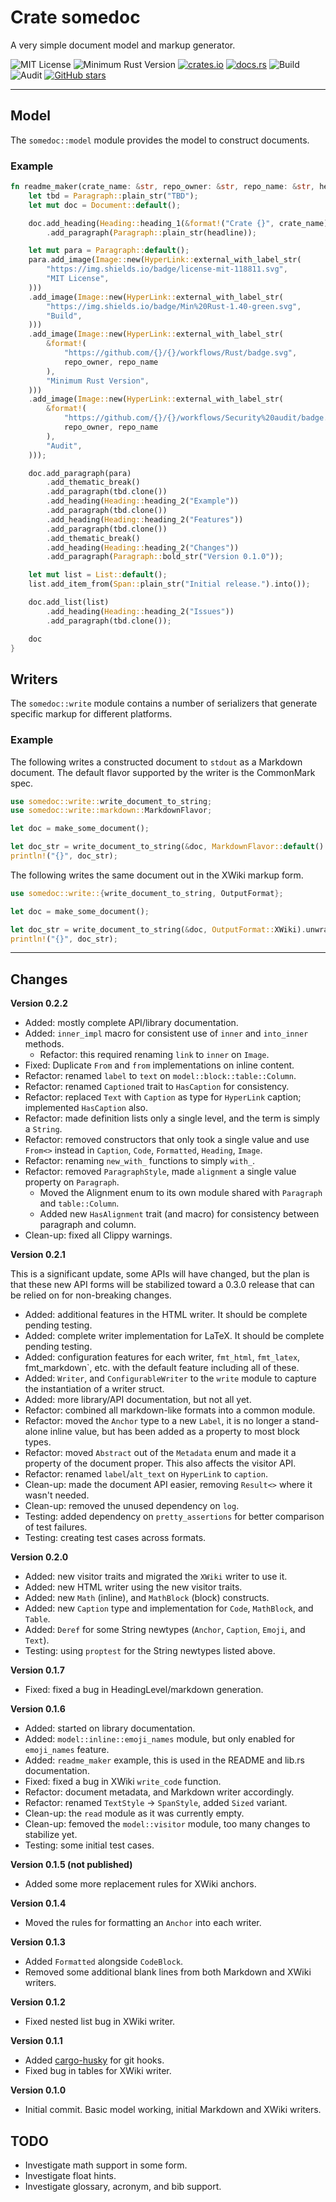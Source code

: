 # Crate somedoc

A very simple document model and markup generator.

![MIT License](https://img.shields.io/badge/license-mit-118811.svg)
![Minimum Rust Version](https://img.shields.io/badge/Min%20Rust-1.40-green.svg)
[![crates.io](https://img.shields.io/crates/v/somedoc.svg)](https://crates.io/crates/somedoc)
[![docs.rs](https://docs.rs/somedoc/badge.svg)](https://docs.rs/somedoc)
![Build](https://github.com/johnstonskj/rust-somedoc/workflows/Rust/badge.svg)
![Audit](https://github.com/johnstonskj/rust-somedoc/workflows/Security%20audit/badge.svg)
[![GitHub stars](https://img.shields.io/github/stars/johnstonskj/rust-somedoc.svg)](https://github.com/johnstonskj/rust-somedoc/stargazers)

-----

## Model

The `somedoc::model` module provides the model to construct documents.

### Example

```rust
fn readme_maker(crate_name: &str, repo_owner: &str, repo_name: &str, headline: &str) -> Document {
    let tbd = Paragraph::plain_str("TBD");
    let mut doc = Document::default();

    doc.add_heading(Heading::heading_1(&format!("Crate {}", crate_name)))
        .add_paragraph(Paragraph::plain_str(headline));

    let mut para = Paragraph::default();
    para.add_image(Image::new(HyperLink::external_with_label_str(
        "https://img.shields.io/badge/license-mit-118811.svg",
        "MIT License",
    )))
    .add_image(Image::new(HyperLink::external_with_label_str(
        "https://img.shields.io/badge/Min%20Rust-1.40-green.svg",
        "Build",
    )))
    .add_image(Image::new(HyperLink::external_with_label_str(
        &format!(
            "https://github.com/{}/{}/workflows/Rust/badge.svg",
            repo_owner, repo_name
        ),
        "Minimum Rust Version",
    )))
    .add_image(Image::new(HyperLink::external_with_label_str(
        &format!(
            "https://github.com/{}/{}/workflows/Security%20audit/badge.svg",
            repo_owner, repo_name
        ),
        "Audit",
    )));

    doc.add_paragraph(para)
        .add_thematic_break()
        .add_paragraph(tbd.clone())
        .add_heading(Heading::heading_2("Example"))
        .add_paragraph(tbd.clone())
        .add_heading(Heading::heading_2("Features"))
        .add_paragraph(tbd.clone())
        .add_thematic_break()
        .add_heading(Heading::heading_2("Changes"))
        .add_paragraph(Paragraph::bold_str("Version 0.1.0"));

    let mut list = List::default();
    list.add_item_from(Span::plain_str("Initial release.").into());

    doc.add_list(list)
        .add_heading(Heading::heading_2("Issues"))
        .add_paragraph(tbd.clone());

    doc
}

```

## Writers

The `somedoc::write` module contains a number of serializers that generate specific markup for different platforms.

### Example

The following writes a constructed document to `stdout` as a Markdown document. The default flavor supported by 
the writer is the CommonMark spec.

```rust
use somedoc::write::write_document_to_string;
use somedoc::write::markdown::MarkdownFlavor;

let doc = make_some_document();

let doc_str = write_document_to_string(&doc, MarkdownFlavor::default().into()).unwrap();
println!("{}", doc_str);
```

The following writes the same document out in the XWiki markup form.

```rust
use somedoc::write::{write_document_to_string, OutputFormat};

let doc = make_some_document();

let doc_str = write_document_to_string(&doc, OutputFormat::XWiki).unwrap();
println!("{}", doc_str);
```

-----

## Changes

**Version 0.2.2**

* Added: mostly complete API/library documentation.
* Added: `inner_impl` macro for consistent use of `inner` and `into_inner` methods.
  * Refactor: this required renaming `link` to `inner` on `Image`.
* Fixed: Duplicate `From` and `from` implementations on inline content.
* Refactor: renamed `label` to `text` on `model::block::table::Column`.
* Refactor: renamed `Captioned` trait to `HasCaption` for consistency.
* Refactor: replaced `Text` with `Caption` as type for `HyperLink` caption; implemented 
  `HasCaption` also.
* Refactor: made definition lists only a single level, and the term is simply a `String`.
* Refactor: removed constructors that only took a single value and use `From<>` instead in `Caption`, `Code`,
  `Formatted`, `Heading`, `Image`.
* Refactor: renaming `new_with_` functions to simply `with_`.
* Refactor: removed `ParagraphStyle`, made `alignment` a single value property on `Paragraph`. 
  * Moved the Alignment enum to its own module shared with `Paragraph` and `table::Column`.
  * Added new `HasAlignment` trait (and macro) for consistency between paragraph and column.
* Clean-up: fixed all Clippy warnings.  

**Version 0.2.1**

This is a significant update, some APIs will have changed, but the plan is that these new
API forms will be stabilized toward a 0.3.0 release that can be relied on for non-breaking
changes.

* Added: additional features in the HTML writer. It should be complete pending testing.
* Added: complete writer implementation for LaTeX. It should be complete pending testing.
* Added: configuration features for each writer, `fmt_html`, `fmt_latex`, fmt_markdown`,
  etc. with the default feature including all of these.
* Added: `Writer`, and `ConfigurableWriter` to the `write` module to capture the
  instantiation of a writer struct.
* Added: more library/API documentation, but not all yet.  
* Refactor: combined all markdown-like formats into a common module.
* Refactor: moved the `Anchor` type to a new `Label`, it is no longer a stand-alone inline
  value, but has been added as a property to most block types.
* Refactor: moved `Abstract` out of the `Metadata` enum and made it a property of the document
  proper. This also affects the visitor API.
* Refactor: renamed `label`/`alt_text` on `HyperLink` to `caption`.
* Clean-up: made the document API easier, removing `Result<>` where it wasn't needed.
* Clean-up: removed the unused dependency on `log`.
* Testing: added dependency on `pretty_assertions` for better comparison of test failures.
* Testing: creating test cases across formats.
  
**Version 0.2.0**

* Added: new visitor traits and migrated the `XWiki` writer to use it.
* Added: new HTML writer using the new visitor traits.
* Added: new `Math` (inline), and `MathBlock` (block) constructs.
* Added: new `Caption` type and implementation for `Code`, `MathBlock`, and `Table`.
* Added: `Deref` for some String newtypes (`Anchor`, `Caption`, `Emoji`, and `Text`).
* Testing: using `proptest` for the String newtypes listed above.

**Version 0.1.7**

* Fixed: fixed a bug in HeadingLevel/markdown generation.

**Version 0.1.6**

* Added: started on library documentation.
* Added: `model::inline::emoji_names` module, but only enabled for `emoji_names` feature.
* Added: `readme_maker` example, this is used in the README and lib.rs documentation.
* Fixed: fixed a bug in XWiki `write_code` function.
* Refactor: document metadata, and Markdown writer accordingly.
* Refactor: renamed `TextStyle` -> `SpanStyle`, added `Sized` variant.
* Clean-up: the `read` module as it was currently empty.
* Clean-up: femoved the `model::visitor` module, too many changes to stabilize yet.
* Testing: some initial test cases.

**Version 0.1.5 (not published)**

* Added some more replacement rules for XWiki anchors. 

**Version 0.1.4**

* Moved the rules for formatting an `Anchor` into each writer. 

**Version 0.1.3**

* Added `Formatted` alongside `CodeBlock`.
* Removed some additional blank lines from both Markdown and XWiki writers.

**Version 0.1.2**

* Fixed nested list bug in XWiki writer.

**Version 0.1.1**

* Added [cargo-husky](https://github.com/rhysd/cargo-husky) for git hooks.
* Fixed bug in tables for XWiki writer.

**Version 0.1.0**

* Initial commit. Basic model working, initial Markdown and XWiki writers.

## TODO

* Investigate math support in some form.
* Investigate float hints.
* Investigate glossary, acronym, and bib support.